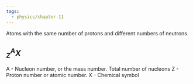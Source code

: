 ```yaml
---
tags:
  - physics/chapter-11
---
```

Atoms with the same number of protons and different numbers of neutrons
## $^A_ZX$

A - Nucleon number, or the mass number. Total number of nucleons
Z - Proton number or atomic number. 
X - Chemical symbol
